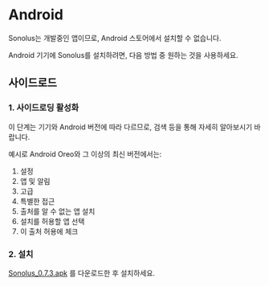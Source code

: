 # Android

Sonolus는 개발중인 앱이므로, Android 스토어에서 설치할 수 없습니다.

Android 기기에 Sonolus를 설치하려면, 다음 방법 중 원하는 것을 사용하세요.

## 사이드로드

### 1. 사이드로딩 활성화

이 단계는 기기와 Android 버전에 따라 다르므로, 검색 등을 통해 자세히 알아보시기 바랍니다.

예시로 Android Oreo와 그 이상의 최신 버전에서는:

1. 설정
2. 앱 및 알림
3. 고급
4. 특별한 접근
5. 출처를 알 수 없는 앱 설치
6. 설치를 허용할 앱 선택
7. 이 출처 허용에 체크

### 2. 설치

[Sonolus_0.7.3.apk](https://download.sonolus.com/Sonolus_0.7.3.apk) 를 다운로드한 후 설치하세요.
